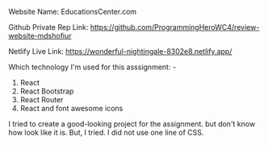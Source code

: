 
Website Name: EducationsCenter.com

Github Private Rep Link: https://github.com/ProgrammingHeroWC4/review-website-mdshofiur

Netlify Live Link: https://wonderful-nightingale-8302e8.netlify.app/

Which technology I'm used for this asssignment: -

1. React
2. React Bootstrap 
3. React Router
4. React and font awesome icons

I tried to create a good-looking project for the assignment. but don't know how look like it is. But,  I tried. I did not use one line of CSS. 



